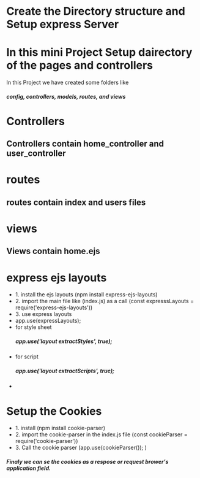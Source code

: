 # Create the Directory structure and Setup express Server

# In this mini Project Setup dairectory of the pages and controllers

In this Project we have created some folders like <h5> config, controllers, models, routes, and views</h5>

# Controllers
<h2> Controllers contain home_controller and user_controller </h2>

# routes
<h2> routes contain index and users files</h2>

# views
<h2> Views contain home.ejs </h2>

# express ejs layouts

<ul>
<li>1. install the ejs layouts (npm install express-ejs-layouts)</li>
<li>2. import the main file like (index.js) as a call (const expresssLayouts = require('express-ejs-layouts'))</li>
<li>3. use express layouts</li>
<li>app.use(expressLayouts);</li>
<li>for style sheet <h5>app.use('layout extractStyles', true);</h5></li>
<li>for script <h5>app.use('layout extractScripts', true);</h5></li>
<li></li>
</ul>


# Setup the Cookies

<ul>
<li>1. install (npm install cookie-parser)</li>
<li>2. import the cookie-parser in the index.js file (const cookieParser = require('cookie-parser'))</li>
<li>3. Call the cookie parser (app.use(cookieParser()); )</li>
</ul>
<h5> Finaly we can se the cookies as a respose or request brower's application field.</h5>